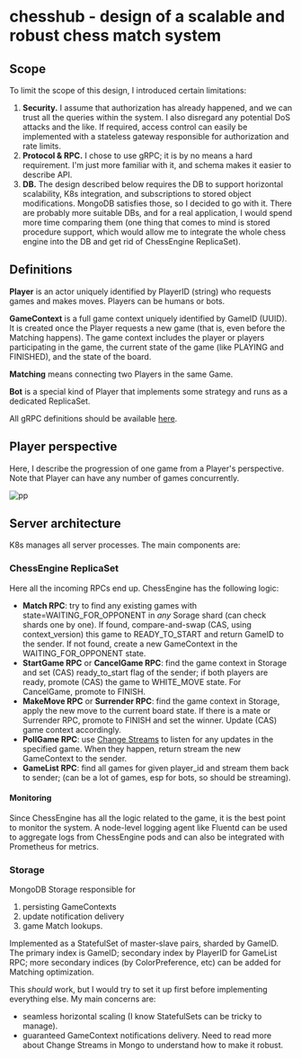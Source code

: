 # **chesshub - design of a scalable and robust chess match system**

## Scope

To limit the scope of this design, I introduced certain limitations:

1. **Security.** I assume that authorization has already happened, and we can trust all the queries within the system. I also disregard any potential DoS attacks and the like. If required, access control can easily be implemented with a stateless gateway responsible for authorization and rate limits.
2. **Protocol & RPC.** I chose to use gRPC; it is by no means a hard requirement. I'm just more familiar with it, and schema makes it easier to describe API.
3. **DB.** The design described below requires the DB to support horizontal scalability, K8s integration, and subscriptions to stored object modifications. MongoDB satisfies those, so I decided to go with it. There are probably more suitable DBs, and for a real application, I would spend more time comparing them (one thing that comes to mind is stored procedure support, which would allow me to integrate the whole chess engine into the DB and get rid of ChessEngine ReplicaSet).

## Definitions

**Player** is an actor uniquely identified by PlayerID (string) who requests games and makes moves. Players can be humans or bots.

**GameContext** is a full game context uniquely identified by GameID (UUID). It is created once the Player requests a new game (that is, even before the Matching happens). The game context includes the player or players participating in the game, the current state of the game (like PLAYING and FINISHED), and the state of the board.

**Matching** means connecting two Players in the same Game.

**Bot** is a special kind of Player that implements some strategy and runs as a dedicated ReplicaSet.

All gRPC definitions should be available [here](proto/chesshub.proto).

## Player perspective

Here, I describe the progression of one game from a Player's perspective. Note that Player can have any number of games concurrently.

![pp](https://www.plantuml.com/plantuml/png/bL9TIyCm57tFhyZZ2kj4VHCsrirkAxgsj4KHX12wkotOvjOaS_hlJQnMaUBmzTppSSzDfjfmPGvrHNXfKD6quc-WI6D1KOg6IqDpK2yM8ks8-fDFv8gkkIdt0uz8D43HGjsaLC0jjkCrq60sFx-u9Et8oPrH9yz0DoWr31oNYSsufNjTdF_OkQPOLKjBo-3v0DhyaWnfYHKgrYZOWW9PmlYu5mQyBje_wxATpHobWLSpk0-Y8egNR95aB4dJ90xZeg-KH5gxbOVqo8KHSZSQZNfesDX280tTua5kJeLdON3zm8g4vKMG5LxFbNFtGavYBrqXDXzocYhSAT1Qe3pPRnKL8LidT-6NlJ_vVi8dMDlrJtdCReFvJUlnL-NQscdAQMt7_raBxA5-yFleYoYEyfL7oDIIxOTz1m00)

## Server architecture

K8s manages all server processes. The main components are:

### ChessEngine ReplicaSet
Here all the incoming RPCs end up. ChessEngine has the following logic:
- **Match RPC**: try to find any existing games with state=WAITING_FOR_OPPONENT in *any* Sorage shard (can check shards one by one). If found, compare-and-swap (CAS, using context_version) this game to READY_TO_START and return GameID to the sender. If not found, create a new GameContext in the WAITING_FOR_OPPONENT state.
- **StartGame RPC** or **CancelGame RPC**: find the game context in Storage and set (CAS) ready_to_start flag of the sender; if both players are ready, promote (CAS) the game to WHITE_MOVE state. For CancelGame, promote to FINISH.
- **MakeMove RPC** or **Surrender RPC**: find the game context in Storage, apply the new move to the current board state. If there is a mate or Surrender RPC, promote to FINISH and set the winner. Update (CAS) game context accordingly. 
- **PollGame RPC**: use [Change Streams](https://www.mongodb.com/docs/manual/changeStreams/) to listen for any updates in the specified game. When they happen, return stream the new GameContext to the sender.
- **GameList RPC**: find all games for given player_id and stream them back to sender; (can be a lot of games, esp for bots, so should be streaming).

#### Monitoring
Since ChessEngine has all the logic related to the game, it is the best point to monitor the system. A node-level logging agent like Fluentd can be used to aggregate logs from ChessEngine pods and can also be integrated with Prometheus for metrics.

### Storage

MongoDB Storage responsible for
1. persisting GameContexts
2. update notification delivery
3. game Match lookups.

Implemented as a StatefulSet of master-slave pairs, sharded by GameID. The primary index is GameID; secondary index by PlayerID for GameList RPC; more secondary indices (by ColorPreference, etc) can be added for Matching optimization.

This *should* work, but I would try to set it up first before implementing everything else. My main concerns are:
- seamless horizontal scaling (I know StatefulSets can be tricky to manage).
- guaranteed GameContext notifications delivery. Need to read more about Change Streams in Mongo to understand how to make it robust.


